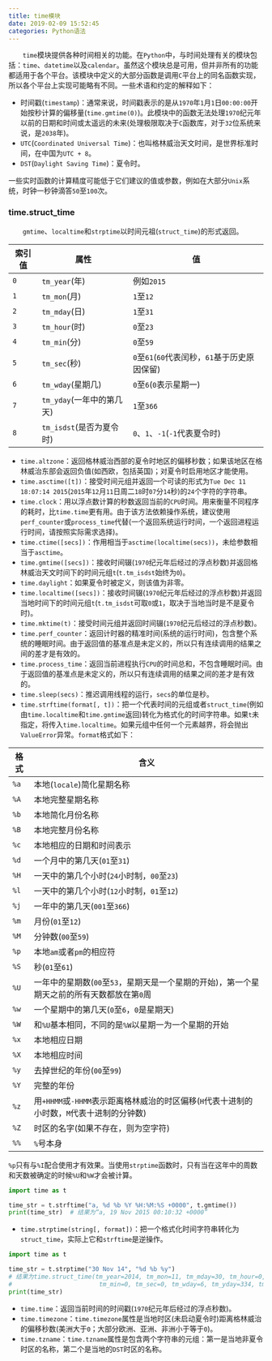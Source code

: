 ```yaml
---
title: time模块
date: 2019-02-09 15:52:45
categories: Python语法
---
```

&emsp;&emsp;`time`模块提供各种时间相关的功能。在`Python`中，与时间处理有关的模块包括：`time`、`datetime`以及`calendar`。虽然这个模块总是可用，但并非所有的功能都适用于各个平台。该模块中定义的大部分函数是调用`C`平台上的同名函数实现，所以各个平台上实现可能略有不同。一些术语和约定的解释如下：

- 时间戳(`timestamp`)：通常来说，时间戳表示的是从`1970`年`1`月`1`日`00:00:00`开始按秒计算的偏移量(`time.gmtime(0)`)。此模块中的函数无法处理`1970`纪元年以前的日期和时间或太遥远的未来(处理极限取决于`C`函数库，对于`32`位系统来说，是`2038`年)。
- `UTC`(`Coordinated Universal Time`)：也叫格林威治天文时间，是世界标准时间，在中国为`UTC + 8`。
- `DST`(`Daylight Saving Time`)：夏令时。

一些实时函数的计算精度可能低于它们建议的值或参数，例如在大部分`Unix`系统，时钟一秒钟滴答`50`至`100`次。

### time.struct_time

&emsp;&emsp;`gmtime`、`localtime`和`strptime`以时间元祖(`struct_time`)的形式返回。

索引值 | 属性                     | 值
------|--------------------------|------------
`0`   | `tm_year`(年)            | 例如`2015`
`1`   | `tm_mon`(月)             | `1`至`12`
`2`   | `tm_mday`(日)            | `1`至`31`
`3`   | `tm_hour`(时)            | `0`至`23`
`4`   | `tm_min`(分)             | `0`至`59`
`5`   | `tm_sec`(秒)             | `0`至`61`(`60`代表闰秒，`61`基于历史原因保留)
`6`   | `tm_wday`(星期几)        | `0`至`6`(`0`表示星期一)
`7`   | `tm_yday`(一年中的第几天) | `1`至`366`
`8`   | `tm_isdst`(是否为夏令时)  | `0`、`1`、`-1`(`-1`代表夏令时)

- `time.altzone`：返回格林威治西部的夏令时地区的偏移秒数；如果该地区在格林威治东部会返回负值(如西欧，包括英国)；对夏令时启用地区才能使用。
- `time.asctime([t])`：接受时间元组并返回一个可读的形式为`Tue Dec 11 18:07:14 2015`(`2015`年`12`月`11`日周二`18`时`07`分`14`秒)的`24`个字符的字符串。
- `time.clock`：用以浮点数计算的秒数返回当前的`CPU`时间。用来衡量不同程序的耗时，比`time.time`更有用。由于该方法依赖操作系统，建议使用`perf_counter`或`process_time`代替(一个返回系统运行时间，一个返回进程运行时间，请按照实际需求选择)。
- `time.ctime([secs])`：作用相当于`asctime(localtime(secs))`，未给参数相当于`asctime`。
- `time.gmtime([secs])`：接收时间辍(`1970`纪元年后经过的浮点秒数)并返回格林威治天文时间下的时间元组`t`(`t.tm_isdst`始终为`0`)。
- `time.daylight`：如果夏令时被定义，则该值为非零。
- `time.localtime([secs])`：接收时间辍(`1970`纪元年后经过的浮点秒数)并返回当地时间下的时间元组`t`(`t.tm_isdst`可取`0`或`1`，取决于当地当时是不是夏令时)。
- `time.mktime(t)`：接受时间元组并返回时间辍(`1970`纪元后经过的浮点秒数)。
- `time.perf_counter`：返回计时器的精准时间(系统的运行时间)，包含整个系统的睡眠时间。由于返回值的基准点是未定义的，所以只有连续调用的结果之间的差才是有效的。
- `time.process_time`：返回当前进程执行`CPU`的时间总和，不包含睡眠时间。由于返回值的基准点是未定义的，所以只有连续调用的结果之间的差才是有效的。
- `time.sleep(secs)`：推迟调用线程的运行，`secs`的单位是秒。
- `time.strftime(format[, t])`：把一个代表时间的元组或者`struct_time`(例如由`time.localtime`和`time.gmtime`返回)转化为格式化的时间字符串。如果`t`未指定，将传入`time.localtime`。如果元组中任何一个元素越界，将会抛出`ValueError`异常。`format`格式如下：

格式 | 含义
-----|----
`%a` | 本地(`locale`)简化星期名称
`%A` | 本地完整星期名称
`%b` | 本地简化月份名称
`%B` | 本地完整月份名称
`%c` | 本地相应的日期和时间表示
`%d` | 一个月中的第几天(`01`至`31`)
`%H` | 一天中的第几个小时(`24`小时制，`00`至`23`)
`%l` | 一天中的第几个小时(`12`小时制，`01`至`12`)
`%j` | 一年中的第几天(`001`至`366`)
`%m` | 月份(`01`至`12`)
`%M` | 分钟数(`00`至`59`)
`%p` | 本地`am`或者`pm`的相应符
`%S` | 秒(`01`至`61`)
`%U` | 一年中的星期数(`00`至`53`，星期天是一个星期的开始)，第一个星期天之前的所有天数都放在第`0`周
`%w` | 一个星期中的第几天(`0`至`6`，`0`是星期天)
`%W` | 和`%U`基本相同，不同的是`%W`以星期一为一个星期的开始
`%x` | 本地相应日期
`%X` | 本地相应时间
`%y` | 去掉世纪的年份(`00`至`99`)
`%Y` | 完整的年份
`%z` | 用`+HHMM`或`-HHMM`表示距离格林威治的时区偏移(`H`代表十进制的小时数，`M`代表十进制的分钟数)
`%Z` | 时区的名字(如果不存在，则为空字符)
`%%` | `%`号本身

`%p`只有与`%I`配合使用才有效果。当使用`strptime`函数时，只有当在这年中的周数和天数被确定的时候`%U`和`%W`才会被计算。

``` python
import time as t

time_str = t.strftime("a, %d %b %Y %H:%M:%S +0000", t.gmtime())
print(time_str)  # 结果为“a, 19 Nov 2015 00:10:32 +0000”
```

- `time.strptime(string[, format])`：把一个格式化时间字符串转化为`struct_time`，实际上它和`strftime`是逆操作。

``` python
import time as t

time_str = t.strptime("30 Nov 14", "%d %b %y")
# 结果为time.struct_time(tm_year=2014, tm_mon=11, tm_mday=30, tm_hour=0, \
#                        tm_min=0, tm_sec=0, tm_wday=6, tm_yday=334, tm_isdst=-1)
print(time_str)
```

- `time.time`：返回当前时间的时间戳(`1970`纪元年后经过的浮点秒数)。
- `time.timezone`：`time.timezone`属性是当地时区(未启动夏令时)距离格林威治的偏移秒数(美洲大于`0`；大部分欧洲、亚洲、非洲小于等于`0`)。
- `time.tzname`：`time.tzname`属性是包含两个字符串的元组：第一是当地非夏令时区的名称，第二个是当地的`DST`时区的名称。